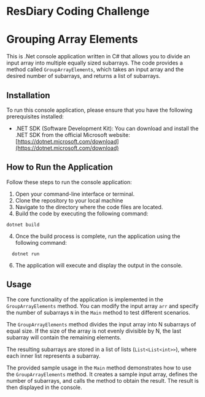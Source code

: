 # ResDiary Coding Challenge 
# Grouping Array Elements 

This is .Net console application written in C# that allows you to divide an input array into multiple equally sized subarrays. The code provides a method called `GroupArrayElements`, which takes an input array and the desired number of subarrays, and returns a list of subarrays.

## Installation

To run this console application, please ensure that you have the following prerequisites installed:

- .NET SDK (Software Development Kit): You can download and install the .NET SDK from the official Microsoft website: [https://dotnet.microsoft.com/download](https://dotnet.microsoft.com/download)

## How to Run the Application

Follow these steps to run the console application:

1. Open your command-line interface or terminal.
2. Clone the repository to your local machine
3. Navigate to the directory where the code files are located.
4. Build the code by executing the following command:

```
dotnet build
```
4. Once the build process is complete, run the application using the following command:

 ```
   dotnet run
   ```
6. The application will execute and display the output in the console.

## Usage

The core functionality of the application is implemented in the `GroupArrayElements` method. You can modify the input array `arr` and specify the number of subarrays `N` in the `Main` method to test different scenarios.

The `GroupArrayElements` method divides the input array into N subarrays of equal size. If the size of the array is not evenly divisible by N, the last subarray will contain the remaining elements.

The resulting subarrays are stored in a list of lists (`List<List<int>>`), where each inner list represents a subarray.

The provided sample usage in the `Main` method demonstrates how to use the `GroupArrayElements` method. It creates a sample input array, defines the number of subarrays, and calls the method to obtain the result. The result is then displayed in the console.
